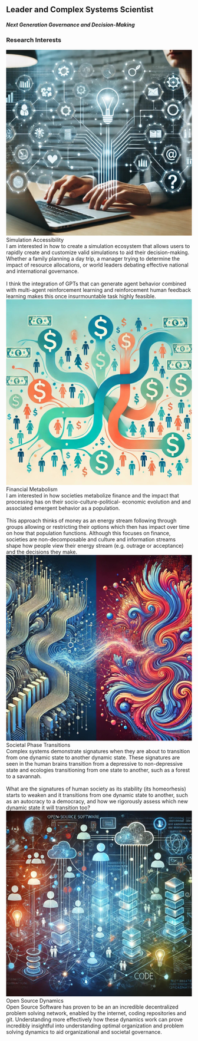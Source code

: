 <link rel="stylesheet" href="style.css" />

## Leader and Complex Systems Scientist
##### Next Generation Governance and Decision-Making

<h3 style="text-align: left"> Research Interests </h3>

<div class="image-summary-container">
    <img src="images/simulation.jpg" alt="Simulation Accessibility">
        <div class="summary-content">
        <div class="summary-caption">Simulation Accessibility</div>
        <div class="summary-text">
            I am interested in how to create a simulation ecosystem that allows users to rapidly create and customize valid simulations to aid their decision-making. Whether a family planning a day trip, a manager trying to determine the impact of resource allocations, or world leaders debating effective national and international governance. <br><br>
            I think the integration of GPTs that can generate agent behavior combined with multi-agent reinforcement learning and reinforcement human feedback learning makes this once insurmountable task highly feasible. 
        </div>
    </div>
</div>

<div class="image-summary-container">
    <img src="images/metabolism.jpg" alt="Financial Metabolism">
        <div class="summary-content">
        <div class="summary-caption">Financial Metabolism</div>
        <div class="summary-text">
            I am interested in how societies metabolize finance and the impact that processing has on their socio-culture-political- economic evolution and and associated emergent behavior as a population. <br><br>
            This approach thinks of money as an energy stream following through groups allowing or restricting their options which then has impact over time on how that population functions. Although this focuses on finance, societies are non-decomposable and culture and information streams shape how people view their energy stream (e.g. outrage or acceptance) and the decisions they make.    
        </div>
    </div>
</div>

<div class="image-summary-container">
    <img src="images/transition.jpg" alt="Societal Phase Transitions">
        <div class="summary-content">
        <div class="summary-caption">Societal Phase Transitions</div>
        <div class="summary-text">
            Complex systems demonstrate signatures when they are about to transition from one dynamic state to another dynamic state. These signatures are seen in the human brains transition from a depressive to non-depressive state and ecologies transitioning from one state to another, such as a forest to a savannah.<br><br>
            What are the signatures of human society as its stability (its homeorhesis) starts to weaken and it transitions from one dynamic state to another, such as an autocracy to a democracy, and how we rigorously assess which new dynamic state it will transition too?   
        </div>
    </div>
</div>

<div class="image-summary-container">
    <img src="images/opensource.jpg" alt="Open Source Dynamics">
        <div class="summary-content">
        <div class="summary-caption">Open Source Dynamics</div>
        <div class="summary-text">
            Open Source Software has proven to be an an incredible decentralized problem solving network, enabled by the internet, coding repositories and git. Understanding more effectively how these dynamics work can prove incredibly insightful into  understanding optimal organization and problem solving dynamics to aid organizational and societal governance. 
        </div>
    </div>
</div>